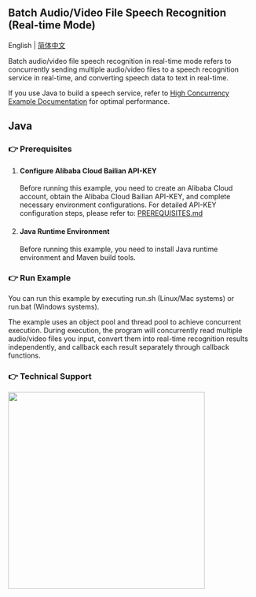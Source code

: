 [comment]: # (title and brief introduction of the sample)
## Batch Audio/Video File Speech Recognition (Real-time Mode)

English | [简体中文](./README.md)

Batch audio/video file speech recognition in real-time mode refers to concurrently sending multiple audio/video files to a speech recognition service in real-time, and converting speech data to text in real-time.

If you use Java to build a speech service, refer to [High Concurrency Example Documentation](https://help.aliyun.com/zh/model-studio/developer-reference/paraformer-in-high-concurrency-scenarios) for optimal performance.

## Java

[comment]: # (prerequisites)
### :point_right: Prerequisites

1. #### Configure Alibaba Cloud Bailian API-KEY

    Before running this example, you need to create an Alibaba Cloud account, obtain the Alibaba Cloud Bailian API-KEY, and complete necessary environment configurations. For detailed API-KEY configuration steps, please refer to: [PREREQUISITES.md](../../../../PREREQUISITES.md)

2. #### Java Runtime Environment

   Before running this example, you need to install Java runtime environment and Maven build tools.

[comment]: # (how to run the sample and expected results)
### :point_right: Run Example

You can run this example by executing run.sh (Linux/Mac systems) or run.bat (Windows systems).

The example uses an object pool and thread pool to achieve concurrent execution. During execution, the program will concurrently read multiple audio/video files you input, convert them into real-time recognition results independently, and callback each result separately through callback functions.

[comment]: # (technical support of the sample)
### :point_right: Technical Support
<img src="https://dashscope.oss-cn-beijing.aliyuncs.com/samples/audio/group-en.png" width="400"/>
